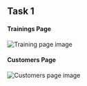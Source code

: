 <h2>Task 1</h2>

<h4>Trainings Page</h4>

![Training page image](https://i.imgur.com/7AmDt1O.jpg)

<h4>Customers Page</h4>

![Customers page image](https://i.imgur.com/NPRijrg.jpg)

